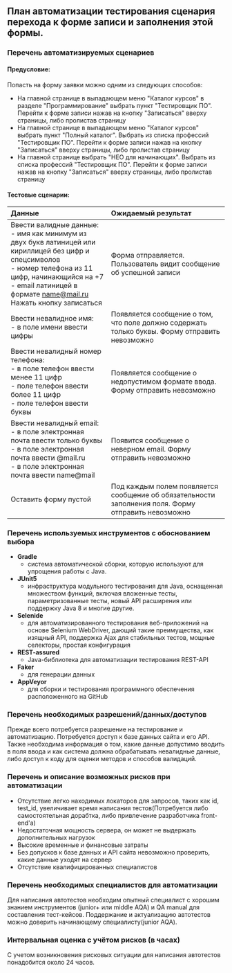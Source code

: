 ## План автоматизации тестирования сценария перехода к форме записи и заполнения этой формы.

### Перечень автоматизируемых сценариев

#### Предусловие:

Попасть на форму заявки можно одним из следующих способов:
* На главной странице в выпадающем меню "Каталог курсов" в разделе "Программирование" выбрать пункт "Тестировщик ПО". Перейти к форме записи нажав на кнопку "Записаться" вверху страницы, либо пролистав страницу
* На главной странице в выпадающем меню "Каталог курсов" выбрать пункт "Полный каталог". Выбрать из списка профессий "Тестировщик ПО". Перейти к форме записи нажав на кнопку "Записаться" вверху страницы, либо пролистав страницу
* На главной странице выбрать "НЕО для начинающих". Выбрать из списка профессий "Тестировщик ПО". Перейти к форме записи нажав на кнопку "Записаться" вверху страницы, либо пролистав страницу

#### Тестовые сценарии:
| Данные | Ожидаемый результат |
|:---|:---|
| Ввести валидные данные:<br>- имя как минимум из двух букв латиницей или кириллицей без цифр и спецсимволов<br>- номер телефона из 11 цифр, начинающийся на +7<br>- email латиницей в формате name@mail.ru<br> Нажать кнопку записаться | Форма отправляется. Пользователь видит сообщение об успешной записи
| Ввести невалидное имя:<br>- в поле имени ввести цифры | Появляется сообщение о том, что поле должно содержать только буквы. Форму отправить невозможно
| Ввести невалидный номер телефона:<br>- в поле телефон ввести менее 11 цифр<br>- поле телефон ввести более 11 цифр<br>- поле телефон ввести буквы | Появляется сообщение о недопустимом формате ввода. Форму отправить невозможно
| Ввести невалидный email:<br>- в поле электронная почта ввести только буквы<br>- в поле электронная почта ввести @mail.ru<br>- в поле электронная почта ввести name@mail | Появится сообщение о неверном email. Форму отправить невозможно
| Оставить форму пустой | Под каждым полем появляется сообщение об обязательности заполнения поля. Форму отправить невозможно

### Перечень используемых инструментов с обоснованием выбора
* __Gradle__
  - система автоматической сборки, которую используют для упрощения работы с Java.
* __JUnit5__ 
    - инфраструктура модульного тестирования для Java, оснащенная множеством функций, включая вложенные тесты, параметризованные тесты, новый API расширения или поддержку Java 8 и многие другие.
* __Selenide__ 
    - для автоматизированного тестирования веб-приложений на основе Selenium WebDriver, дающий такие преимущества, как изящный API, поддержка Ajax для стабильных тестов, мощные селекторы, простая конфигурация
* __REST-assured__   
    - Java-библиотека для автоматизации тестирования REST-API
* __Faker__
    - для генерации данных
* __AppVeyor__
    -  для сборки и тестирования программного обеспечения расположенного на GitHub
    
### Перечень необходимых разрешений/данных/доступов
Прежде всего потребуется разрешение на тестирование и автоматизацию. Потребуется доступ к базе данных сайта и его API. Также необходима информация о том, какие данные допустимо вводить в поля ввода и как система должна обрабатывать невалидные данные, либо доступ к коду для оценки методов и способов валидаций.

### Перечень и описание возможных рисков при автоматизации
* Отсутствие легко находимых локаторов для запросов, таких как id, test_id, увеличивает время написания тестов(Потребуется либо самостоятельная дорабтка, либо привлечение разработчика front-end'a)
* Недостаточная мощность сервера, он может не выдержать дополнительных нагрузок
* Высокие временные и финансовые затраты  
* Без допусков к базе данных и API сайта невозможно проверить, какие данные уходят на сервер
* Отсутствие квалифицированных специалистов

### Перечень необходимых специалистов для автоматизации
Для написания автотестов необходим опытный специалист с хорошим знанием инструментов (junior+ или middle AQA) и QA manual для составления тест-кейсов.
Поддержание и актуализацию автотестов можно доверить начинающему специалисту(junior AQA). 

### Интервальная оценка с учётом рисков (в часах)
С учетом возникновения рисковых ситуации для написания автотестов понадобится около 24 часов.
